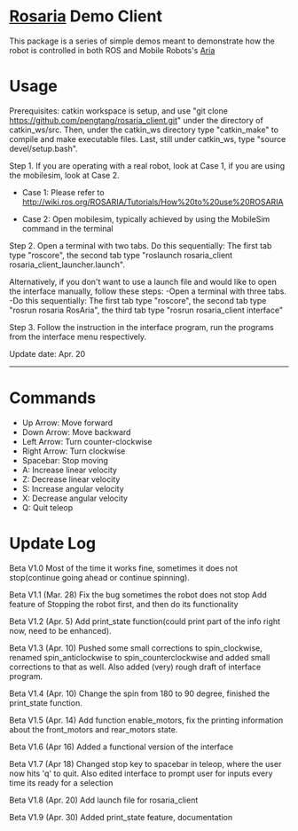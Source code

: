 # [Rosaria](http://wiki.ros.org/ROSARIA) Demo Client
This package is a series of simple demos meant to demonstrate how the robot is controlled in both ROS and Mobile Robots's [Aria](http://robots.mobilerobots.com/wiki/ARIA) 

# Usage

Prerequisites: catkin workspace is setup, and use "git clone https://github.com/pengtang/rosaria_client.git" under the directory of catkin_ws/src. Then, under the catkin_ws directory type "catkin_make" to compile and make executable files. Last, still under catkin_ws, type "source devel/setup.bash".

Step 1. If you are operating with a real robot, look at Case 1, if you are using the mobilesim, look at Case 2.

 * Case 1: Please refer to http://wiki.ros.org/ROSARIA/Tutorials/How%20to%20use%20ROSARIA
  
 * Case 2: Open mobilesim, typically achieved by using the MobileSim command in the terminal

Step 2. Open a terminal with two tabs. Do this sequentially: The first tab type "roscore", the second tab type "roslaunch rosaria_client rosaria_client_launcher.launch".

Alternatively, if you don't want to use a launch file and would like to open the interface manually, follow these steps:
     -Open a terminal with three tabs. 
     -Do this sequentially: The first tab type "roscore", the second tab type "rosrun rosaria RosAria", the third tab type "rosrun rosaria_client interface"

Step 3. Follow the instruction in the interface program, run the programs from the interface menu respectively.

Update date: Apr. 20
*************************************************************************

# Commands

* Up Arrow: Move forward
* Down Arrow: Move backward
* Left Arrow: Turn counter-clockwise
* Right Arrow: Turn clockwise
* Spacebar: Stop moving
* A: Increase linear velocity
* Z: Decrease linear velocity
* S: Increase angular velocity
* X: Decrease angular velocity
* Q: Quit teleop 

# Update Log

Beta V1.0 Most of the time it works fine, sometimes it does not stop(continue going ahead or continue spinning).

Beta V1.1 (Mar. 28) Fix the bug sometimes the robot does not stop Add feature of Stopping the robot first, and then do its functionality

Beta V1.2 (Apr. 5) Add print_state function(could print part of the info right now, need to be enhanced).

Beta V1.3 (Apr. 10) Pushed some small corrections to spin_clockwise, renamed spin_anticlockwise to spin_counterclockwise and added small corrections to that as well. Also added (very) rough draft of interface program.

Beta V1.4 (Apr. 10) Change the spin from 180 to 90 degree, finished the print_state function.

Beta V1.5 (Apr. 14) Add function enable_motors, fix the printing information about the front_motors and rear_motors state.

Beta V1.6 (Apr 16) Added a functional version of the interface 

Beta V1.7 (Apr 18) Changed stop key to spacebar in teleop, where the user now hits 'q' to quit.  Also edited interface to prompt user for inputs every time its ready for a selection

Beta V1.8 (Apr. 20) Add launch file for rosaria_client

Beta V1.9 (Apr. 30) Added print_state feature, documentation 
